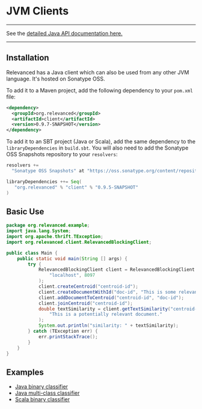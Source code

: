 # JVM Clients

---

See the [detailed Java API documentation here.](../api/java_api.md)

---

## Installation

Relevanced has a Java client which can also be used from any other JVM language.  It's hosted on Sonatype OSS.

To add it to a Maven project, add the following dependency to your `pom.xml` file:
```xml
<dependency>
  <groupId>org.relevanced</groupId>
  <artifactId>client</artifactId>
  <version>0.9.7-SNAPSHOT</version>
</dependency>
```

To add it to an SBT project (Java or Scala), add the same dependency to the `libraryDependencies` in `build.sbt`.  You will also need to add the Sonatype OSS Snapshots repository to your `resolvers`:

```scala
resolvers +=
  "Sonatype OSS Snapshots" at "https://oss.sonatype.org/content/repositories/snapshots"

libraryDependencies ++= Seq(
   "org.relevanced" % "client" % "0.9.5-SNAPSHOT"
)

```

## Basic Use

```java
package org.relevanced.example;
import java.lang.System;
import org.apache.thrift.TException;
import org.relevanced.client.RelevancedBlockingClient;

public class Main {
    public static void main(String [] args) {
        try {
            RelevancedBlockingClient client = RelevancedBlockingClient.connect(
                "localhost", 8097
            );
            client.createCentroid("centroid-id");
            client.createDocumentWithId("doc-id", "This is some relevant text");
            client.addDocumentToCentroid("centroid-id", "doc-id");
            client.joinCentroid("centroid-id");
            double textSimilarity = client.getTextSimilarity("centroid-id",
                "This is a potentially relevant document."
            );
            System.out.println("similarity: " + textSimilarity);
        } catch (TException err) {
            err.printStackTrace();
        }
    }
}
```

## Examples

* [Java binary classifier](../examples/java-binary-classifier.md)
* [Java multi-class classifier](../examples/java-multiclass-classifier.md)
* [Scala binary classifier](../examples/scala-binary-classifier.md)

